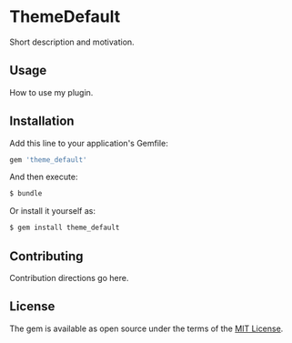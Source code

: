 # ThemeDefault
Short description and motivation.

## Usage
How to use my plugin.

## Installation
Add this line to your application's Gemfile:

```ruby
gem 'theme_default'
```

And then execute:
```bash
$ bundle
```

Or install it yourself as:
```bash
$ gem install theme_default
```

## Contributing
Contribution directions go here.

## License
The gem is available as open source under the terms of the [MIT License](http://opensource.org/licenses/MIT).

